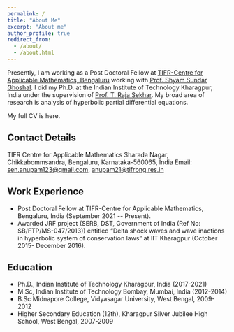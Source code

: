 ```yaml
---
permalink: /
title: "About Me"
excerpt: "About me"
author_profile: true
redirect_from: 
  - /about/
  - /about.html
---
```


Presently, I am working as a Post Doctoral Fellow at [TIFR-Centre for Applicable Mathematics, Bengaluru](https://www.math.tifrbng.res.in) working with [Prof. Shyam Sundar Ghoshal](https://sites.google.com/tifrbng.res.in/shyam/shyam-sundar-ghoshal). I did my Ph.D. at the Indian Institute of Technology Kharagpur, India under the supervision of [Prof. T. Raja Sekhar](https://www.iitkgp.ac.in/department/MA/faculty/ma-trajasekhar). My broad area of research is analysis of hyperbolic partial differential equations.

My full CV is here.

Contact Details
----------------

TIFR Centre for Applicable Mathematics
Sharada Nagar, Chikkabommsandra,
Bengaluru, Karnataka-560065, India
Email: sen.anupam123@gmail.com, anupam21@tifrbng.res.in


Work Experience
----------
* Post Doctoral Fellow at TIFR-Centre for Applicable Mathematics, Bengaluru, India (September 2021 -- Present).
* Awarded JRF project (SERB, DST, Government of India (Ref No: SB/FTP/MS-047/2013)) entitled “Delta shock waves and wave inactions in hyperbolic system of conservation laws” at IIT Kharagpur (October 2015- December 2016).

Education
---------
* Ph.D., Indian Institute of Technology Kharagpur, India (2017-2021)
* M.Sc, Indian Institute of Technology Bombay, Mumbai, India (2012-2014)
* B.Sc Midnapore College, Vidyasagar University, West Bengal, 2009-2012
* Higher Secondary Education (12th), Kharagpur Silver Jubilee High School, West Bengal, 2007-2009
  

